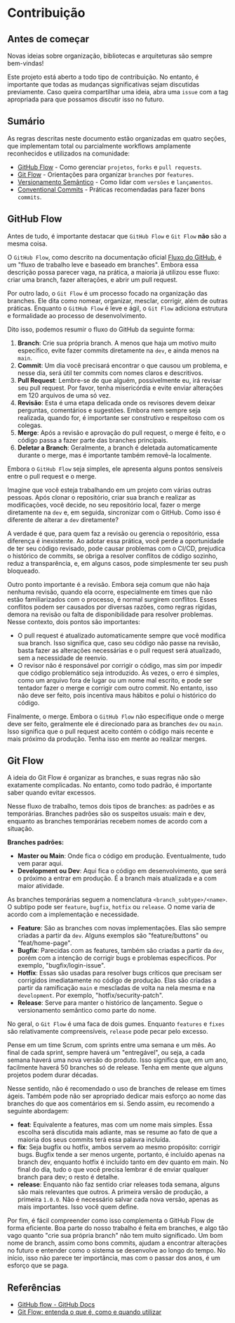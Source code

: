 # Contribuição

## Antes de começar

Novas ideias sobre organização, bibliotecas e arquiteturas são sempre bem-vindas!

Este projeto está aberto a todo tipo de contribuição. No entanto, é importante que todas as mudanças significativas sejam discutidas previamente. Caso queira compartilhar uma ideia, abra uma `issue` com a tag apropriada para que possamos discutir isso no futuro.

## Sumário

As regras descritas neste documento estão organizadas em quatro seções, que implementam total ou parcialmente workflows amplamente reconhecidos e utilizados na comunidade:

- [GitHub Flow](#) - Como gerenciar `projetos`, `forks` e `pull requests`.
- [Git Flow](#) - Orientações para organizar `branches` por `features`.
- [Versionamento Semântico](#) - Como lidar com `versões` e `lançamentos`.
- [Conventional Commits](#) - Práticas recomendadas para fazer bons `commits`.

## GitHub Flow

Antes de tudo, é importante destacar que `GitHub Flow` e `Git Flow` **não** são a mesma coisa.

O `GitHub Flow`, como descrito na documentação oficial [Fluxo do GitHub](https://docs.github.com/pt/get-started/using-github/github-flow), é um "fluxo de trabalho leve e baseado em branches". Embora essa descrição possa parecer vaga, na prática, a maioria já utilizou esse fluxo: criar uma branch, fazer alterações, e abrir um pull request.

Por outro lado, o `Git Flow` é um processo focado na organização das branches. Ele dita como nomear, organizar, mesclar, corrigir, além de outras práticas. Enquanto o `GitHub Flow` é leve e ágil, o `Git Flow` adiciona estrutura e formalidade ao processo de desenvolvimento.

Dito isso, podemos resumir o fluxo do GitHub da seguinte forma:

1. **Branch**: Crie sua própria branch. A menos que haja um motivo muito específico, evite fazer commits diretamente na `dev`, e ainda menos na `main`.
2. **Commit**: Um dia você precisará encontrar o que causou um problema, e nesse dia, será útil ter commits com nomes claros e descritivos.
3. **Pull Request**: Lembre-se de que alguém, possivelmente eu, irá revisar seu pull request. Por favor, tenha misericórdia e evite enviar alterações em 120 arquivos de uma só vez.
4. **Revisão**: Esta é uma etapa delicada onde os revisores devem deixar perguntas, comentários e sugestões. Embora nem sempre seja realizada, quando for, é importante ser construtivo e respeitoso com os colegas.
5. **Merge**: Após a revisão e aprovação do pull request, o merge é feito, e o código passa a fazer parte das branches principais.
6. **Deletar a Branch**: Geralmente, a branch é deletada automaticamente durante o merge, mas é importante também removê-la localmente.

Embora o `GitHub Flow` seja simples, ele apresenta alguns pontos sensíveis entre o pull request e o merge.

Imagine que você esteja trabalhando em um projeto com várias outras pessoas. Após clonar o repositório, criar sua branch e realizar as modificações, você decide, no seu repositório local, fazer o merge diretamente na `dev` e, em seguida, sincronizar com o GitHub. Como isso é diferente de alterar a `dev` diretamente?

A verdade é que, para quem faz a revisão ou gerencia o repositório, essa diferença é inexistente. Ao adotar essa prática, você perde a oportunidade de ter seu código revisado, pode causar problemas com o CI/CD, prejudica o histórico de commits, se obriga a resolver conflitos de código sozinho, reduz a transparência, e, em alguns casos, pode simplesmente ter seu push bloqueado.

Outro ponto importante é a revisão. Embora seja comum que não haja nenhuma revisão, quando ela ocorre, especialmente em times que não estão familiarizados com o processo, é normal surgirem conflitos. Esses conflitos podem ser causados por diversas razões, como regras rígidas, demora na revisão ou falta de disponibilidade para resolver problemas. Nesse contexto, dois pontos são importantes:

- O pull request é atualizado automaticamente sempre que você modifica sua branch. Isso significa que, caso seu código não passe na revisão, basta fazer as alterações necessárias e o pull request será atualizado, sem a necessidade de reenvio.
- O revisor não é responsável por corrigir o código, mas sim por impedir que código problemático seja introduzido. Às vezes, o erro é simples, como um arquivo fora de lugar ou um nome mal escrito, e pode ser tentador fazer o merge e corrigir com outro commit. No entanto, isso não deve ser feito, pois incentiva maus hábitos e polui o histórico do código.

Finalmente, o merge. Embora o `GitHub Flow` não especifique onde o merge deve ser feito, geralmente ele é direcionado para as branches `dev` ou `main`. Isso significa que o pull request aceito contém o código mais recente e mais próximo da produção. Tenha isso em mente ao realizar merges.

## Git Flow

A ideia do Git Flow é organizar as branches, e suas regras não são exatamente complicadas. No entanto, como todo padrão, é importante saber quando evitar excessos.

Nesse fluxo de trabalho, temos dois tipos de branches: as padrões e as temporárias. Branches padrões são os suspeitos usuais: main e dev, enquanto as branches temporárias recebem nomes de acordo com a situação.

**Branches padrões:**

- **Master ou Main**: Onde fica o código em produção. Eventualmente, tudo vem parar aqui.
- **Development ou Dev**: Aqui fica o código em desenvolvimento, que será o próximo a entrar em produção. É a branch mais atualizada e a com maior atividade.

As branches temporárias seguem a nomenclatura `<branch_subtype>/<name>`. O subtipo pode ser `feature`, `bugfix`, `hotfix` ou `release`. O nome varia de acordo com a implementação e necessidade.

- **Feature**: São as branches com novas implementações. Elas são sempre criadas a partir da `dev`. Alguns exemplos são "feature/buttons" ou "feat/home-page".
- **Bugfix**: Parecidas com as features, também são criadas a partir da `dev`, porém com a intenção de corrigir bugs e problemas específicos. Por exemplo, "bugfix/login-issue".
- **Hotfix**: Essas são usadas para resolver bugs críticos que precisam ser corrigidos imediatamente no código de produção. Elas são criadas a partir da ramificação `main` e mescladas de volta na nela mesma e na `development`. Por exemplo, "hotfix/security-patch".
- **Release**: Serve para manter o histórico de lançamento. Segue o versionamento semântico como parte do nome.

No geral, o `Git Flow` é uma faca de dois gumes. Enquanto `features` e `fixes` são relativamente compreensíveis, `release` pode pecar pelo excesso.

Pense em um time Scrum, com sprints entre uma semana e um mês. Ao final de cada sprint, sempre haverá um "entregável", ou seja, a cada semana haverá uma nova versão do produto. Isso significa que, em um ano, facilmente haverá 50 branches só de release. Tenha em mente que alguns projetos podem durar décadas.

Nesse sentido, não é recomendado o uso de branches de release em times ágeis. Também pode não ser apropriado dedicar mais esforço ao nome das branches do que aos comentários em si. Sendo assim, eu recomendo a seguinte abordagem:

- **feat**: Equivalente a features, mas com um nome mais simples. Essa escolha será discutida mais adiante, mas se resume ao fato de que a maioria dos seus commits terá essa palavra incluída.
- **fix**: Seja bugfix ou hotfix, ambos servem ao mesmo propósito: corrigir bugs. Bugfix tende a ser menos urgente, portanto, é incluído apenas na branch dev, enquanto hotfix é incluído tanto em dev quanto em main. No final do dia, tudo o que você precisa lembrar é de enviar qualquer branch para dev; o resto é detalhe.
- **release**: Enquanto não faz sentido criar releases toda semana, alguns são mais relevantes que outros. A primeira versão de produção, a primeira `1.0.0`. Não é necessário salvar cada nova versão, apenas as mais importantes. Isso você quem define.

Por fim, é fácil compreender como isso complementa o GitHub Flow de forma eficiente. Boa parte do nosso trabalho é feita em branches, e algo tão vago quanto "crie sua própria branch" não tem muito significado. Um bom nome de branch, assim como bons commits, ajudam a encontrar alterações no futuro e entender como o sistema se desenvolve ao longo do tempo. No início, isso não parece ter importância, mas com o passar dos anos, é um esforço que se paga.


## Referências

- [GitHub flow - GitHub Docs](https://docs.github.com/en/get-started/using-github/github-flow)
- [Git Flow: entenda o que é, como e quando utilizar](https://www.alura.com.br/artigos/git-flow-o-que-e-como-quando-utilizar)


